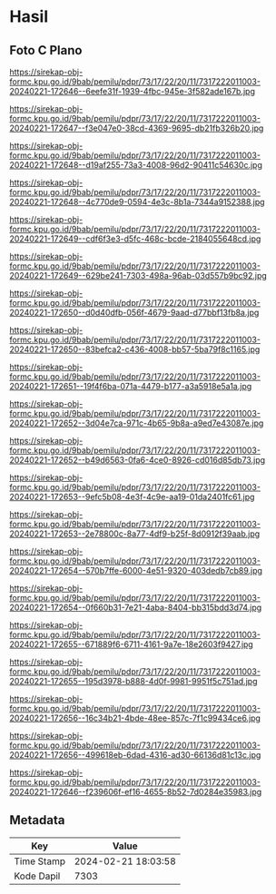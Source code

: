 # Hasil

## Foto C Plano

https://sirekap-obj-formc.kpu.go.id/9bab/pemilu/pdpr/73/17/22/20/11/7317222011003-20240221-172646--6eefe31f-1939-4fbc-945e-3f582ade167b.jpg

https://sirekap-obj-formc.kpu.go.id/9bab/pemilu/pdpr/73/17/22/20/11/7317222011003-20240221-172647--f3e047e0-38cd-4369-9695-db21fb326b20.jpg

https://sirekap-obj-formc.kpu.go.id/9bab/pemilu/pdpr/73/17/22/20/11/7317222011003-20240221-172648--d19af255-73a3-4008-96d2-90411c54630c.jpg

https://sirekap-obj-formc.kpu.go.id/9bab/pemilu/pdpr/73/17/22/20/11/7317222011003-20240221-172648--4c770de9-0594-4e3c-8b1a-7344a9152388.jpg

https://sirekap-obj-formc.kpu.go.id/9bab/pemilu/pdpr/73/17/22/20/11/7317222011003-20240221-172649--cdf6f3e3-d5fc-468c-bcde-2184055648cd.jpg

https://sirekap-obj-formc.kpu.go.id/9bab/pemilu/pdpr/73/17/22/20/11/7317222011003-20240221-172649--629be241-7303-498a-96ab-03d557b9bc92.jpg

https://sirekap-obj-formc.kpu.go.id/9bab/pemilu/pdpr/73/17/22/20/11/7317222011003-20240221-172650--d0d40dfb-056f-4679-9aad-d77bbf13fb8a.jpg

https://sirekap-obj-formc.kpu.go.id/9bab/pemilu/pdpr/73/17/22/20/11/7317222011003-20240221-172650--83befca2-c436-4008-bb57-5ba79f8c1165.jpg

https://sirekap-obj-formc.kpu.go.id/9bab/pemilu/pdpr/73/17/22/20/11/7317222011003-20240221-172651--19f4f6ba-071a-4479-b177-a3a5918e5a1a.jpg

https://sirekap-obj-formc.kpu.go.id/9bab/pemilu/pdpr/73/17/22/20/11/7317222011003-20240221-172652--3d04e7ca-971c-4b65-9b8a-a9ed7e43087e.jpg

https://sirekap-obj-formc.kpu.go.id/9bab/pemilu/pdpr/73/17/22/20/11/7317222011003-20240221-172652--b49d6563-0fa6-4ce0-8926-cd016d85db73.jpg

https://sirekap-obj-formc.kpu.go.id/9bab/pemilu/pdpr/73/17/22/20/11/7317222011003-20240221-172653--9efc5b08-4e3f-4c9e-aa19-01da2401fc61.jpg

https://sirekap-obj-formc.kpu.go.id/9bab/pemilu/pdpr/73/17/22/20/11/7317222011003-20240221-172653--2e78800c-8a77-4df9-b25f-8d0912f39aab.jpg

https://sirekap-obj-formc.kpu.go.id/9bab/pemilu/pdpr/73/17/22/20/11/7317222011003-20240221-172654--570b7ffe-6000-4e51-9320-403dedb7cb89.jpg

https://sirekap-obj-formc.kpu.go.id/9bab/pemilu/pdpr/73/17/22/20/11/7317222011003-20240221-172654--0f660b31-7e21-4aba-8404-bb315bdd3d74.jpg

https://sirekap-obj-formc.kpu.go.id/9bab/pemilu/pdpr/73/17/22/20/11/7317222011003-20240221-172655--671889f6-6711-4161-9a7e-18e2603f9427.jpg

https://sirekap-obj-formc.kpu.go.id/9bab/pemilu/pdpr/73/17/22/20/11/7317222011003-20240221-172655--195d3978-b888-4d0f-9981-9951f5c751ad.jpg

https://sirekap-obj-formc.kpu.go.id/9bab/pemilu/pdpr/73/17/22/20/11/7317222011003-20240221-172656--16c34b21-4bde-48ee-857c-7f1c99434ce6.jpg

https://sirekap-obj-formc.kpu.go.id/9bab/pemilu/pdpr/73/17/22/20/11/7317222011003-20240221-172656--499618eb-6dad-4316-ad30-66136d81c13c.jpg

https://sirekap-obj-formc.kpu.go.id/9bab/pemilu/pdpr/73/17/22/20/11/7317222011003-20240221-172646--f239606f-ef16-4655-8b52-7d0284e35983.jpg


## Metadata

| Key        | Value               |
| ---------- | ------------------- |
| Time Stamp | 2024-02-21 18:03:58 |
| Kode Dapil | 7303                |



